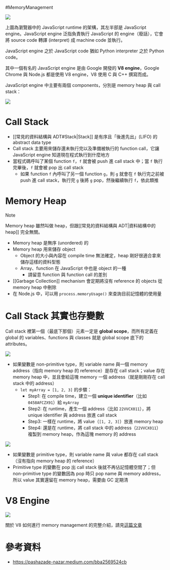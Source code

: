 #MemoryManagement 

![](<https://raw.githubusercontent.com/Jamison-Chen/KM-software/master/img/javascript-runtime-in-the-browser.png>)

上圖為瀏覽器中的 JavaScript runtime 的架構，其左半部是 JavaScript engine。JavaScript engine 泛指負責執行 JavaScript 的 engine（廢話），它會將 source code 轉譯 (interpret) 成 machine code 並執行。

JavaScript engine 之於 JavaScript code 猶如 Python interpreter 之於 Python code。

其中一個有名的 JavaScript engine 是由 Google 開發的 **V8 engine**，Google Chrome 與 Node.js 都是使用 V8 engine，V8 使用 C 與 C++ 撰寫而成。

JavaScript engine 中主要有兩個 components，分別是 memory heap 與 call stack：

![](<https://raw.githubusercontent.com/Jamison-Chen/KM-software/master/img/javascript-engine-components.png>)

# Call Stack

- [[常見的資料結構與 ADT#Stack|Stack]] 是有序且「後進先出」(LIFO) 的 abstract data type
- Call stack 主要用來儲存還未執行完以及準備被執行的 function call，它讓 JavaScript engine 知道現在程式執行到什麼地方
- 當程式碼呼叫了某個 function `f`，`f` 就會被 push 進 call stack 中；當 `f` 執行完畢後，`f` 就會被 pop 出 call stack
    - 如果 function `f` 內呼叫了另一個 function `g`，則 `g` 就會在 `f` 執行完之前被 push 進 call stack，執行完 `g` 後將 `g` pop，然後繼續執行 `f`，依此類推

# Memory Heap

>[!Note]
>Memory heap 雖然叫做 heap，但跟[[常見的資料結構與 ADT|資料結構中的 heap]] 完全無關。

- Memory heap 是無序 (unordered) 的
- Memory heap 用來儲存 object
    - Object 的大小與內容在 compile time 無法確定，heap 剛好很適合拿來儲存這樣的資料型態
    - Array、function 在 JavaScript 中也是 object 的一種
        - 請留意 function 與 function call 的差別
- [[Garbage Collection]] mechanism 會定期將沒有 reference 的 objects 從 memory heap 中刪除
- 在 Node.js 中，可以用 `process.memoryUsage()` 來查詢目前記憶體的使用量

# Call Stack 其實也存變數

Call stack 裡第一個（最底下那個）元素一定是 **global scope**，而所有定義在 global 的 variables、functions 與 classes 就是 global scope 底下的 attributes。

![](<https://raw.githubusercontent.com/Jamison-Chen/KM-software/master/img/Screenshot 2024-03-14 at 1.52.26 PM.png>)

- 如果變數是 non-primitive type，則 variable name 與一個 memory address（指向 memory heap 的 reference）是存在 call stack；value 存在 memory heap 中，並且會給這塊 memory 一個 address（就是剛剛存在 call stack 中的 address）
    - `let myArray = [1, 2, 3]` 的步驟：
        - Step1: 在 compile time，建立一個 **unique identifier**（比如 `0458AFCZX91`）給 `myArray`
        - Step2: 在 runtime，產生一個 address（比如 `22VVCX011`），將 unique identifier 與 address 放進 call stack
        - Step3: 一樣在 runtime，將 value（`[1, 2, 3]`）放進 memory heap
        - Step4: 還是在 runtime，將 call stack 中的 address（`22VVCX011`）複製到 memory heap，作為這塊 memory 的 address

![](<https://raw.githubusercontent.com/Jamison-Chen/KM-software/master/img/Pasted image 20240314110510.png>)

- 如果變數是 primitive type，則 variable name 與 value 都存在 call stack（沒有指向 memory heap 的 reference）
- Primitive type 的變數在 pop 出 call stack 後就不再佔記憶體空間了；但 non-primitive type 的變數因為 pop 時只 pop name 與 memory address，所以 value 其實還留在 memory heap，需要由 GC 定期清

# V8 Engine

![](<https://raw.githubusercontent.com/Jamison-Chen/KM-software/master/img/v8-engine.png>)

關於 V8 如何進行 memory management 的完整介紹，請見[這篇文章](https://deepu.tech/memory-management-in-v8/)

# 參考資料

- <https://pashazade-nazar.medium.com/bba2569524cb>
